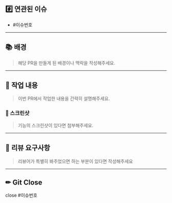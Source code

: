 ## #️⃣ 연관된 이슈
- #이슈번호

---

## 📚 배경

> 해당 PR을 만들게 된 배경이나 맥락을 작성해주세요.  

---

## 📝 작업 내용
> 이번 PR에서 작업한 내용을 간략히 설명해주세요.

### 📸 스크린샷

> 기능의 스크린샷이 있다면 첨부해주세요.

---

## 💬 리뷰 요구사항

> 리뷰어가 특별히 봐주었으면 하는 부분이 있다면 작성해주세요  

---

## ✏ Git Close
close #이슈번호
